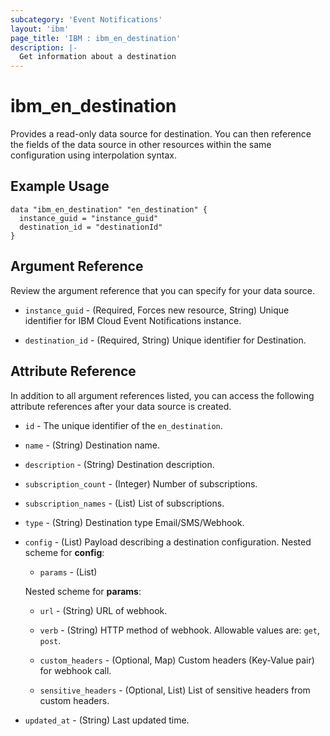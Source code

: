 ```yaml
---
subcategory: 'Event Notifications'
layout: 'ibm'
page_title: 'IBM : ibm_en_destination'
description: |-
  Get information about a destination
---
```


# ibm_en_destination

Provides a read-only data source for destination. You can then reference the fields of the data source in other resources within the same configuration using interpolation syntax.

## Example Usage

```hcl
data "ibm_en_destination" "en_destination" {
  instance_guid = "instance_guid"
  destination_id = "destinationId"
}
```

## Argument Reference

Review the argument reference that you can specify for your data source.

- `instance_guid` - (Required, Forces new resource, String) Unique identifier for IBM Cloud Event Notifications instance.

- `destination_id` - (Required, String) Unique identifier for Destination.

## Attribute Reference

In addition to all argument references listed, you can access the following attribute references after your data source is created.

- `id` - The unique identifier of the `en_destination`.

- `name` - (String) Destination name.

- `description` - (String) Destination description.

- `subscription_count` - (Integer) Number of subscriptions.

- `subscription_names` - (List) List of subscriptions.

- `type` - (String) Destination type Email/SMS/Webhook.

- `config` - (List) Payload describing a destination configuration.
  Nested scheme for **config**:

  - `params` - (List)

  Nested scheme for **params**:

  - `url` - (String) URL of webhook.

  - `verb` - (String) HTTP method of webhook. Allowable values are: `get`, `post`.

  - `custom_headers` - (Optional, Map) Custom headers (Key-Value pair) for webhook call.

  - `sensitive_headers` - (Optional, List) List of sensitive headers from custom headers.

- `updated_at` - (String) Last updated time.
